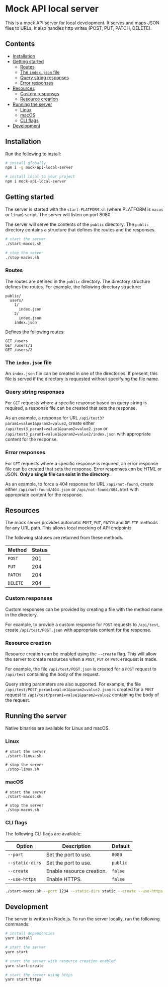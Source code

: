 # Mock API local server

This is a mock API server for local development. It serves and maps JSON files to URLs. It also handles http writes (POST, PUT, PATCH, DELETE).

## Contents

- [Installation](#installation)
- [Getting started](#getting-started)
  - [Routes](#routes)
  - [The `index.json` file](#the-indexjson-file)
  - [Query string responses](#query-string-responses)
  - [Error responses](#error-responses)
- [Resources](#resources)
  - [Custom responses](#custom-responses)
  - [Resource creation](#resource-creation)
- [Running the server](#running-the-server)
  - [Linux](#linux)
  - [macOS](#macos)
  - [CLI flags](#cli-flags)
- [Development](#development)

## Installation

Run the following to install:

```bash
# install globally
npm i -g mock-api-local-server

# install local to your project
npm i mock-api-local-server
```

## Getting started

The server is started with the `start-PLATFORM.sh` (where PLATFORM is `macos` or `linux`) script. The server will listen on port 8080.

The server will serve the contents of the `public` directory. The `public` directory contains a structure that defines the routes and the responses.

```bash
# start the server
./start-macos.sh

# stop the server
./stop-macos.sh
```

### Routes

The routes are defined in the `public` directory. The directory structure defines the routes. For example, the following directory structure:

```
public/
  users/
    1/
      index.json
    2/
      index.json
    index.json
```

Defines the following routes:

```
GET /users
GET /users/1
GET /users/2
```

### The `index.json` file

An `index.json` file can be created in one of the directories. If present, this file is served if the directory is requested without specifying the file name.

### Query string responses

For `GET` requests where a specific response based on query string is required, a response file can be created that sets the response.

As an example, a response for URL `/api/test3?param1=value1&param2=value2`, create either `/api/test3_param1=value1&param2=value2.json` or `/api/test3_param1=value1&param2=value2/index.json` with appropriate content for the response.

### Error responses

For `GET` requests where a specific response is required, an error response file can be created that sets the response.
Error responses can be HTML or JSON. **Only a single file can exist in the directory**.

As an example, to force a 404 response for URL `/api/not-found`, create either `/api/not-found/404.json` or `/api/not-found/404.html` with appropriate content for the response.

## Resources

The mock server provides automatic `POST`, `PUT`, `PATCH` and `DELETE` methods for any URL path. This allows local mocking of API endpoints.

The following statuses are returned from these methods.

| Method   | Status |
|----------|--------|
| `POST`   | 201    |
| `PUT`    | 204    |
| `PATCH`  | 204    |
| `DELETE` | 204    |

### Custom responses

Custom responses can be provided by creating a file with the method name in the directory.

For example, to provide a custom response for `POST` requests to `/api/test`, create `/api/test/POST.json` with appropriate content for the response.

### Resource creation

Resource creation can be enabled using the `--create` flag. This will allow the server to create resources when a `POST`, `PUT` or `PATCH` request is made.

For example, the file `/api/test/POST.json` is created for a `POST` request to `/api/test` containing the body of the request.

Query string parameters are also supported. For example, the file `/api/test/POST_param1=value1&param2=value2.json` is created for a `POST` request to `/api/test?param1=value1&param2=value2` containing the body of the request.

## Running the server

Native binaries are available for Linux and macOS.

### Linux

```
# start the server
./start-linux.sh

# stop the server
./stop-linux.sh
```

### macOS

```
# start the server
./start-macos.sh

# stop the server
./stop-macos.sh
```

### CLI flags

The following CLI flags are available:

| Option          | Description               | Default  |
|-----------------|---------------------------|----------|
| `--port`        | Set the port to use.      | `8080`   |
| `--static-dirs` | Set the port to use.      | `public` |
| `--create`      | Enable resource creation. | `false`  |
| `--use-https`   | Enable HTTPS.             | `false`  |

```bash
./start-macos.sh --port 1234 --static-dirs static --create --use-https
```

## Development

The server is written in Node.js. To run the server locally, run the following commands:

```bash
# install dependencies
yarn install

# start the server
yarn start

# start the server with resource creation enabled
yarn start:create

# start the server using https
yarn start:https
```
